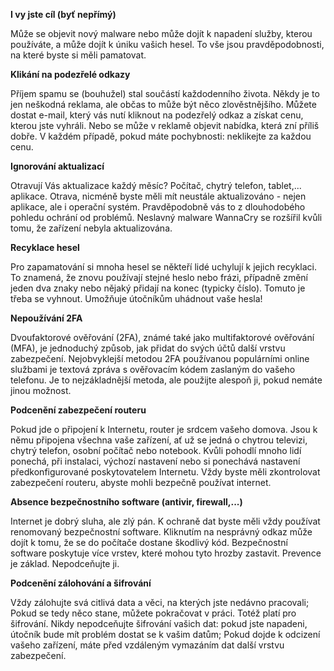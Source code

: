 **I vy jste cíl (byť nepřímý)**

Může se objevit nový malware nebo může dojít k napadení služby, kterou používáte, a může dojít k úniku vašich hesel. To vše jsou pravděpodobnosti, na které byste si měli pamatovat.

**Klikání na podezřelé odkazy**

Příjem spamu se (bouhužel) stal součástí každodenního života. Někdy je to jen neškodná reklama, ale občas to může být něco zlověstnějšího. Můžete dostat e-mail, který vás nutí kliknout na podezřelý odkaz a získat cenu, kterou jste vyhráli. Nebo se může v reklamě objevit nabídka, která zní příliš dobře. V každém případě, pokud máte pochybnosti: neklikejte za každou cenu. 

**Ignorování aktualizací**

Otravují Vás aktualizace každý měsíc? Počítač, chytrý telefon, tablet,... aplikace. Otrava, nicméně byste měli mít neustále aktualizováno - nejen aplikace, ale i operační systém. Pravděpodobně vás to z dlouhodobého pohledu ochrání od problémů. Neslavný malware WannaCry se rozšířil kvůli tomu, že zařízení nebyla aktualizována.

**Recyklace hesel**

Pro zapamatování si mnoha hesel se někteří lidé uchylují k jejich recyklaci. To znamená, že znovu používají stejné heslo nebo frázi, případně změní jeden dva znaky nebo nějaký přidají na konec (typicky číslo). Tomuto je třeba se vyhnout. Umožňuje útočníkům uhádnout vaše hesla!

**Nepoužívání 2FA**

Dvoufaktorové ověřování (2FA), známé také jako multifaktorové ověřování (MFA), je jednoduchý způsob, jak přidat do svých účtů další vrstvu zabezpečení. Nejobvyklejší metodou 2FA používanou populárními online službami je textová zpráva s ověřovacím kódem zaslaným do vašeho telefonu. Je to nejzákladnější metoda, ale použijte alespoň ji, pokud nemáte jinou možnost.

**Podcenění zabezpečení routeru**

Pokud jde o připojení k Internetu, router je srdcem vašeho domova. Jsou k němu připojena všechna vaše zařízení, ať už se jedná o chytrou televizi, chytrý telefon, osobní počítač nebo notebook. Kvůli pohodlí mnoho lidí ponechá, při instalaci, výchozí nastavení nebo si ponechává nastavení předkonfigurované poskytovatelem Internetu. Vždy byste měli zkontrolovat zabezpečení routeru, abyste mohli bezpečně používat internet.

**Absence bezpečnostního software (antivir, firewall,...)**

Internet je dobrý sluha, ale zlý pán. K ochraně dat byste měli vždy používat renomovaný bezpečnostní software. Kliknutím na nesprávný odkaz může dojít k tomu, že se do počítače dostane škodlivý kód. Bezpečnostní software poskytuje více vrstev, které mohou tyto hrozby zastavit. Prevence je základ. Nepodceňujte ji.

**Podcenění zálohování a šifrování**

Vždy zálohujte svá citlivá data a věci, na kterých jste nedávno pracovali; Pokud se tedy něco stane, můžete pokračovat v práci. Totéž platí pro šifrování. Nikdy nepodceňujte šifrování vašich dat: pokud jste napadeni, útočník bude mít problém dostat se k vašim datům; Pokud dojde k odcizení vašeho zařízení, máte před vzdáleným vymazáním dat další vrstvu zabezpečení.
